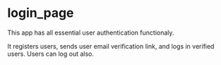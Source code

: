# login_page

This app has all essential user authentication functionaly.

It registers users, sends user email verification link, and logs in verified users. Users can log out also.
